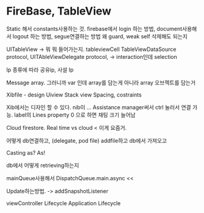 # FireBase, TableView

Static 해서 constants사용하는 것.
firebase에서 login 하는 방법, document사용해서 logout 하는 방법, segue연결하는 방법
왜 guard, weak self 삭제해도 되는지

UITableView -> 뭐 뭐 들어가는지. tableviewCell
TableViewDataSource protocol,
UITAbleViewDelegate protocol, -> interaction인데 selection 

Ip 종류에 따라 공유ip, 사설 Ip

Message array. 그러니까 var 인데 array를 담는게 아니라 array 오브젝트를 담는거 

Xibfile - design
Uiview
Stack view
Spacing, costraints


Xib에서는 디자인 할 수 있다. nib이 …
Assistance manager써서 ctrl 눌러서 연결 가능. 
label의 Lines property 0 으로 하면 채팅 크기 늘어남

Cloud firestore.
Real time vs cloud < 이게 요즘거.

어떻게 db연결하고, (delegate, pod file) addfile하고 db에서 가져오고

Casting as? As!

db에서 어떻게 retrieving하는지

mainQueue사용해서 
DispatchQueue.main.async <<

Update하는방법. -> addSnapshotListener

viewController Lifecycle
Application Lifecycle
